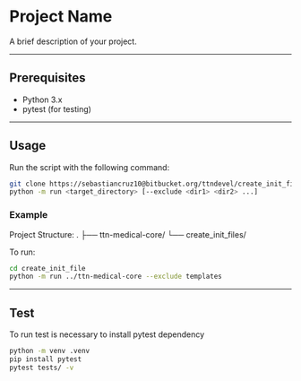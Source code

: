 # Project Name

A brief description of your project.

---

## Prerequisites

- Python 3.x
- pytest (for testing)

---

## Usage

Run the script with the following command:

```bash
git clone https://sebastiancruz10@bitbucket.org/ttndevel/create_init_files.git
python -m run <target_directory> [--exclude <dir1> <dir2> ...]
```

### Example

Project Structure:
.
├── ttn-medical-core/
└── create_init_files/

To run:

```bash
cd create_init_file
python -m run ../ttn-medical-core --exclude templates
```

---

## Test

To run test is necessary to install pytest dependency

```bash
python -m venv .venv
pip install pytest
pytest tests/ -v
```
